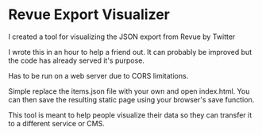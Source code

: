# Revue Export Visualizer

I created a tool for visualizing the JSON export from Revue by Twitter

I wrote this in an hour to help a friend out. It can probably be improved but the code has already served it's purpose.

Has to be run on a web server due to CORS limitations.

Simple replace the items.json file with your own and open index.html. You can then save the resulting static page using your browser's save function.

This tool is meant to help people visualize their data so they can transfer it to a different service or CMS.
